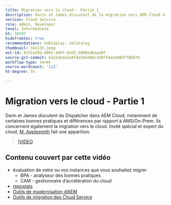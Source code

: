 ```yaml
---
title: Migration vers le cloud - Partie 1
description: Darin et James discutent de la migration vers AEM Cloud et font la démonstration de certaines techniques et bonnes pratiques.
version: Cloud Service
role: Admin, Developer
level: Intermediate
kt: 10207
hidefromtoc: true
recommendations: noDisplay, noCatalog
thumbnail: 342133.jpeg
exl-id: 817ea20d-d902-4497-83d3-5800ed6aaa8f
source-git-commit: 62a1deda2a4fda56edb0c3d0f34a5e804f78887b
workflow-type: tm+mt
source-wordcount: '113'
ht-degree: 5%

---
```


# Migration vers le cloud - Partie 1

Darin et James discutent du Dispatcher dans AEM Cloud, notamment de certaines bonnes pratiques et différences par rapport à AMS/On-Prem. Ils concernent également la migration vers le cloud. Invité spécial et expert du cloud, [M. Applesmith](https://twitter.com/DrApplesmith) fait une apparition.

>[!VIDEO](https://video.tv.adobe.com/v/342133/?quality=12&learn=on)

## Contenu couvert par cette vidéo

+ évaluation de votre ou vos instances que vous souhaitez migrer
   + BPA - analyseur des bonnes pratiques
   + CAM - gestionnaire d’accélération du cloud
+ [repostats](https://github.com/chetanmeh/oak-console-scripts/tree/master/src/main/groovy/repostats)
+ [Outils de modernisation d’AEM](https://opensource.adobe.com/aem-modernize-tools/)
+ [Outils de migration des Cloud Service](https://github.com/adobe/aem-cloud-service-source-migration)
